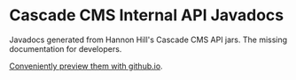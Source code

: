 # Cascade CMS Internal API Javadocs 

Javadocs generated from Hannon Hill's Cascade CMS API jars. The missing documentation for developers.

[Conveniently preview them with github.io](https://htmlpreview.github.io/?https://github.com/dbowling/cascade-api-javadocs/blob/main/index.html).
